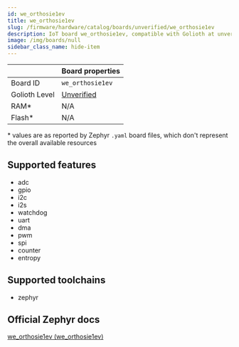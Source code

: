 ```yaml
---
id: we_orthosie1ev
title: we_orthosie1ev
slug: /firmware/hardware/catalog/boards/unverified/we_orthosie1ev
description: IoT board we_orthosie1ev, compatible with Golioth at unverified level.
image: /img/boards/null
sidebar_class_name: hide-item
---
```


[//]: # (This is an auto-generated file, do not edit! Changes to it will be lost upon re-generation)



|                | Board properties     |
| -------------  | -------------------- |
| Board ID       | `we_orthosie1ev` |
| Golioth Level  | [Unverified](/firmware/hardware#unverified-boards) |
| RAM*           | N/A |
| Flash*         | N/A |

\* values are as reported by Zephyr `.yaml` board files, which don't represent the overall available resources



## Supported features

* adc
* gpio
* i2c
* i2s
* watchdog
* uart
* dma
* pwm
* spi
* counter
* entropy

## Supported toolchains

* zephyr

## Official Zephyr docs

[we_orthosie1ev (we_orthosie1ev)](https://docs.zephyrproject.org/latest/boards/we/orthosie1ev/doc/index.html)
